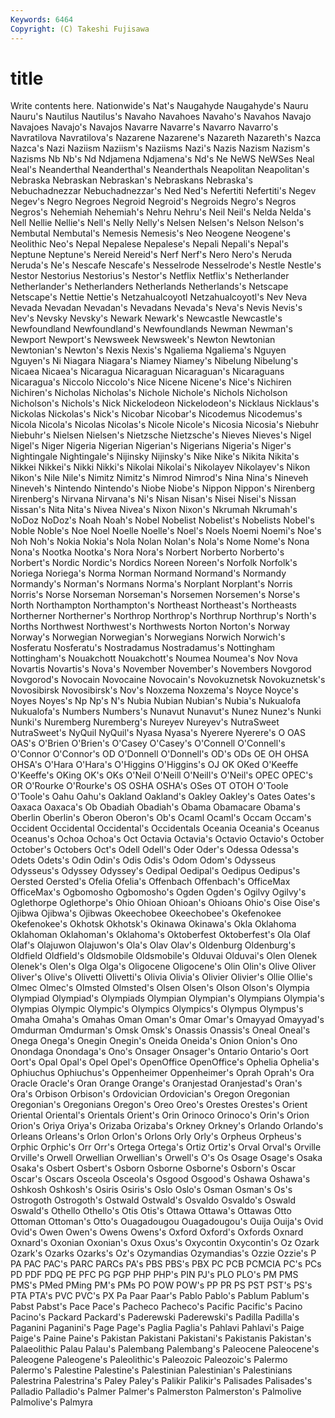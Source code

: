 ```yaml
---
Keywords: 6464 
Copyright: (C) Takeshi Fujisawa
---
```


# title

Write contents here.
 Nationwide's Nat's
Naugahyde Naugahyde's Nauru Nauru's Nautilus Nautilus's Navaho Navahoes Navaho's Navahos
Navajo Navajoes Navajo's Navajos Navarre Navarre's Navarro Navarro's Navratilova Navratilova's
Nazarene Nazarene's Nazareth Nazareth's Nazca Nazca's Nazi Naziism Naziism's Naziisms
Nazi's Nazis Nazism Nazism's Nazisms Nb Nb's Nd Ndjamena Ndjamena's
Nd's Ne NeWS NeWSes Neal Neal's Neanderthal Neanderthal's Neanderthals Neapolitan
Neapolitan's Nebraska Nebraskan Nebraskan's Nebraskans Nebraska's Nebuchadnezzar Nebuchadnezzar's Ned Ned's
Nefertiti Nefertiti's Negev Negev's Negro Negroes Negroid Negroid's Negroids Negro's
Negros Negros's Nehemiah Nehemiah's Nehru Nehru's Neil Neil's Nelda Nelda's
Nell Nellie Nellie's Nell's Nelly Nelly's Nelsen Nelsen's Nelson Nelson's
Nembutal Nembutal's Nemesis Nemesis's Neo Neogene Neogene's Neolithic Neo's Nepal
Nepalese Nepalese's Nepali Nepali's Nepal's Neptune Neptune's Nereid Nereid's Nerf
Nerf's Nero Nero's Neruda Neruda's Ne's Nescafe Nescafe's Nesselrode Nesselrode's
Nestle Nestle's Nestor Nestorius Nestorius's Nestor's Netflix Netflix's Netherlander Netherlander's
Netherlanders Netherlands Netherlands's Netscape Netscape's Nettie Nettie's Netzahualcoyotl Netzahualcoyotl's Nev
Neva Nevada Nevadan Nevadan's Nevadans Nevada's Neva's Nevis Nevis's Nev's
Nevsky Nevsky's Newark Newark's Newcastle Newcastle's Newfoundland Newfoundland's Newfoundlands Newman
Newman's Newport Newport's Newsweek Newsweek's Newton Newtonian Newtonian's Newton's Nexis
Nexis's Ngaliema Ngaliema's Nguyen Nguyen's Ni Niagara Niagara's Niamey Niamey's
Nibelung Nibelung's Nicaea Nicaea's Nicaragua Nicaraguan Nicaraguan's Nicaraguans Nicaragua's Niccolo
Niccolo's Nice Nicene Nicene's Nice's Nichiren Nichiren's Nicholas Nicholas's Nichole
Nichole's Nichols Nicholson Nicholson's Nichols's Nick Nickelodeon Nickelodeon's Nicklaus Nicklaus's
Nickolas Nickolas's Nick's Nicobar Nicobar's Nicodemus Nicodemus's Nicola Nicola's Nicolas
Nicolas's Nicole Nicole's Nicosia Nicosia's Niebuhr Niebuhr's Nielsen Nielsen's Nietzsche
Nietzsche's Nieves Nieves's Nigel Nigel's Niger Nigeria Nigerian Nigerian's Nigerians
Nigeria's Niger's Nightingale Nightingale's Nijinsky Nijinsky's Nike Nike's Nikita Nikita's
Nikkei Nikkei's Nikki Nikki's Nikolai Nikolai's Nikolayev Nikolayev's Nikon Nikon's
Nile Nile's Nimitz Nimitz's Nimrod Nimrod's Nina Nina's Nineveh Nineveh's
Nintendo Nintendo's Niobe Niobe's Nippon Nippon's Nirenberg Nirenberg's Nirvana Nirvana's
Ni's Nisan Nisan's Nisei Nisei's Nissan Nissan's Nita Nita's Nivea
Nivea's Nixon Nixon's Nkrumah Nkrumah's NoDoz NoDoz's Noah Noah's Nobel
Nobelist Nobelist's Nobelists Nobel's Noble Noble's Noe Noel Noelle Noelle's
Noel's Noels Noemi Noemi's Noe's Noh Noh's Nokia Nokia's Nola
Nolan Nolan's Nola's Nome Nome's Nona Nona's Nootka Nootka's Nora
Nora's Norbert Norberto Norberto's Norbert's Nordic Nordic's Nordics Noreen Noreen's
Norfolk Norfolk's Noriega Noriega's Norma Norman Normand Normand's Normandy Normandy's
Norman's Normans Norma's Norplant Norplant's Norris Norris's Norse Norseman Norseman's
Norsemen Norsemen's Norse's North Northampton Northampton's Northeast Northeast's Northeasts Northerner
Northerner's Northrop Northrop's Northrup Northrup's North's Norths Northwest Northwest's Northwests
Norton Norton's Norway Norway's Norwegian Norwegian's Norwegians Norwich Norwich's Nosferatu
Nosferatu's Nostradamus Nostradamus's Nottingham Nottingham's Nouakchott Nouakchott's Noumea Noumea's Nov
Nova Novartis Novartis's Nova's November November's Novembers Novgorod Novgorod's Novocain
Novocaine Novocain's Novokuznetsk Novokuznetsk's Novosibirsk Novosibirsk's Nov's Noxzema Noxzema's Noyce
Noyce's Noyes Noyes's Np Np's N's Nubia Nubian Nubian's Nubia's
Nukualofa Nukualofa's Numbers Numbers's Nunavut Nunavut's Nunez Nunez's Nunki Nunki's
Nuremberg Nuremberg's Nureyev Nureyev's NutraSweet NutraSweet's NyQuil NyQuil's Nyasa Nyasa's
Nyerere Nyerere's O OAS OAS's O'Brien O'Brien's O'Casey O'Casey's O'Connell
O'Connell's O'Connor O'Connor's OD O'Donnell O'Donnell's OD's ODs OE OH
OHSA OHSA's O'Hara O'Hara's O'Higgins O'Higgins's OJ OK OKed O'Keeffe
O'Keeffe's OKing OK's OKs O'Neil O'Neill O'Neill's O'Neil's OPEC OPEC's
OR O'Rourke O'Rourke's OS OSHA OSHA's OSes OT OTOH O'Toole
O'Toole's Oahu Oahu's Oakland Oakland's Oakley Oakley's Oates Oates's Oaxaca
Oaxaca's Ob Obadiah Obadiah's Obama Obamacare Obama's Oberlin Oberlin's Oberon
Oberon's Ob's Ocaml Ocaml's Occam Occam's Occident Occidental Occidental's Occidentals
Oceania Oceania's Oceanus Oceanus's Ochoa Ochoa's Oct Octavia Octavia's Octavio
Octavio's October October's Octobers Oct's Odell Odell's Oder Oder's Odessa
Odessa's Odets Odets's Odin Odin's Odis Odis's Odom Odom's Odysseus
Odysseus's Odyssey Odyssey's Oedipal Oedipal's Oedipus Oedipus's Oersted Oersted's Ofelia
Ofelia's Offenbach Offenbach's OfficeMax OfficeMax's Ogbomosho Ogbomosho's Ogden Ogden's Ogilvy
Ogilvy's Oglethorpe Oglethorpe's Ohio Ohioan Ohioan's Ohioans Ohio's Oise Oise's
Ojibwa Ojibwa's Ojibwas Okeechobee Okeechobee's Okefenokee Okefenokee's Okhotsk Okhotsk's Okinawa
Okinawa's Okla Oklahoma Oklahoman Oklahoman's Oklahoma's Oktoberfest Oktoberfest's Ola Olaf
Olaf's Olajuwon Olajuwon's Ola's Olav Olav's Oldenburg Oldenburg's Oldfield Oldfield's
Oldsmobile Oldsmobile's Olduvai Olduvai's Olen Olenek Olenek's Olen's Olga Olga's
Oligocene Oligocene's Olin Olin's Olive Oliver Oliver's Olive's Olivetti Olivetti's
Olivia Olivia's Olivier Olivier's Ollie Ollie's Olmec Olmec's Olmsted Olmsted's
Olsen Olsen's Olson Olson's Olympia Olympiad Olympiad's Olympiads Olympian Olympian's
Olympians Olympia's Olympias Olympic Olympic's Olympics Olympics's Olympus Olympus's Omaha
Omaha's Omahas Oman Oman's Omar Omar's Omayyad Omayyad's Omdurman Omdurman's
Omsk Omsk's Onassis Onassis's Oneal Oneal's Onega Onega's Onegin Onegin's
Oneida Oneida's Onion Onion's Ono Onondaga Onondaga's Ono's Onsager Onsager's
Ontario Ontario's Oort Oort's Opal Opal's Opel Opel's OpenOffice OpenOffice's
Ophelia Ophelia's Ophiuchus Ophiuchus's Oppenheimer Oppenheimer's Oprah Oprah's Ora Oracle
Oracle's Oran Orange Orange's Oranjestad Oranjestad's Oran's Ora's Orbison Orbison's
Ordovician Ordovician's Oregon Oregonian Oregonian's Oregonians Oregon's Oreo Oreo's Orestes
Orestes's Orient Oriental Oriental's Orientals Orient's Orin Orinoco Orinoco's Orin's
Orion Orion's Oriya Oriya's Orizaba Orizaba's Orkney Orkney's Orlando Orlando's
Orleans Orleans's Orlon Orlon's Orlons Orly Orly's Orpheus Orpheus's Orphic
Orphic's Orr Orr's Ortega Ortega's Ortiz Ortiz's Orval Orval's Orville
Orville's Orwell Orwellian Orwellian's Orwell's O's Os Osage Osage's Osaka
Osaka's Osbert Osbert's Osborn Osborne Osborne's Osborn's Oscar Oscar's Oscars
Osceola Osceola's Osgood Osgood's Oshawa Oshawa's Oshkosh Oshkosh's Osiris Osiris's
Oslo Oslo's Osman Osman's Os's Ostrogoth Ostrogoth's Ostwald Ostwald's Osvaldo
Osvaldo's Oswald Oswald's Othello Othello's Otis Otis's Ottawa Ottawa's Ottawas
Otto Ottoman Ottoman's Otto's Ouagadougou Ouagadougou's Ouija Ouija's Ovid Ovid's
Owen Owen's Owens Owens's Oxford Oxford's Oxfords Oxnard Oxnard's Oxonian
Oxonian's Oxus Oxus's Oxycontin Oxycontin's Oz Ozark Ozark's Ozarks Ozarks's
Oz's Ozymandias Ozymandias's Ozzie Ozzie's P PA PAC PAC's PARC
PARCs PA's PBS PBS's PBX PC PCB PCMCIA PC's PCs
PD PDF PDQ PE PFC PG PGP PHP PHP's PIN
PJ's PLO PLO's PM PMS PMS's PMed PMing PM's PMs
PO POW POW's PP PR PS PST PST's PS's PTA
PTA's PVC PVC's PX Pa Paar Paar's Pablo Pablo's Pablum
Pablum's Pabst Pabst's Pace Pace's Pacheco Pacheco's Pacific Pacific's Pacino
Pacino's Packard Packard's Paderewski Paderewski's Padilla Padilla's Paganini Paganini's Page
Page's Paglia Paglia's Pahlavi Pahlavi's Paige Paige's Paine Paine's Pakistan
Pakistani Pakistani's Pakistanis Pakistan's Palaeolithic Palau Palau's Palembang Palembang's Paleocene
Paleocene's Paleogene Paleogene's Paleolithic's Paleozoic Paleozoic's Palermo Palermo's Palestine Palestine's
Palestinian Palestinian's Palestinians Palestrina Palestrina's Paley Paley's Palikir Palikir's Palisades
Palisades's Palladio Palladio's Palmer Palmer's Palmerston Palmerston's Palmolive Palmolive's Palmyra
